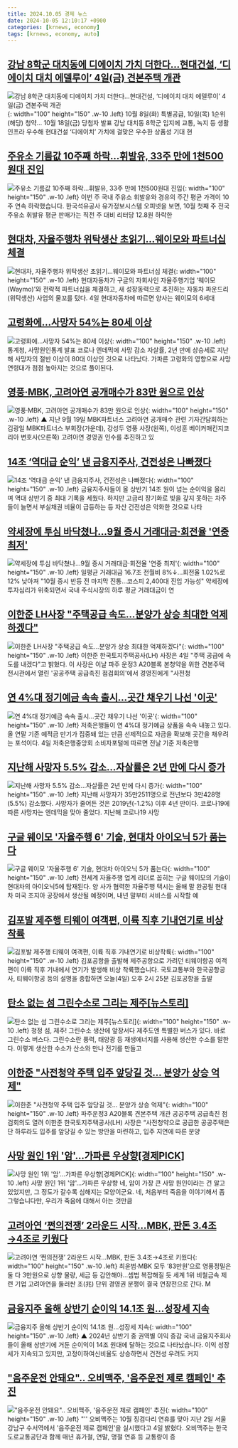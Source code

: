 ```yaml
---
title: 2024.10.05 경제 뉴스
date: 2024-10-05 12:10:17 +0900
categories: [krnews, economy]
tags: [krnews, economy, auto]
---
```

## [강남 8학군 대치동에 디에이치 가치 더한다…현대건설, ‘디에이치 대치 에델루이’ 4일(금) 견본주택 개관](https://n.news.naver.com/mnews/article/016/0002369955)

![강남 8학군 대치동에 디에이치 가치 더한다…현대건설, ‘디에이치 대치 에델루이’ 4일(금) 견본주택 개관](https://mimgnews.pstatic.net/image/origin/016/2024/10/04/2369955.jpg?type=nf220_150){: width="100" height="150" .w-10 .left}
10월 8일(화) 특별공급, 10일(목) 1순위(해당) 청약… 10월 18일(금) 당첨자 발표 강남 대치동 8학군 입지에 교통, 녹지 등 생활 인프라 우수해 현대건설 ‘디에이치’ 가치에 걸맞은 우수한 상품성 기대 현

## [주유소 기름값 10주째 하락…휘발유, 33주 만에 1천500원대 진입](https://n.news.naver.com/mnews/article/055/0001195099)

![주유소 기름값 10주째 하락…휘발유, 33주 만에 1천500원대 진입](https://mimgnews.pstatic.net/image/origin/055/2024/10/05/1195099.jpg?type=nf220_150){: width="100" height="150" .w-10 .left}
이번 주 국내 주유소 휘발유와 경유의 주간 평균 가격이 10주 연속 하락했습니다. 한국석유공사 유가정보시스템 오피넷을 보면, 10월 첫째 주 전국 주유소 휘발유 평균 판매가는 직전 주 대비 리터당 12.8원 하락한

## [현대차, 자율주행차 위탁생산 초읽기…웨이모와 파트너십 체결](https://n.news.naver.com/mnews/article/081/0003484849)

![현대차, 자율주행차 위탁생산 초읽기…웨이모와 파트너십 체결](https://mimgnews.pstatic.net/image/origin/081/2024/10/04/3484849.jpg?type=nf220_150){: width="100" height="150" .w-10 .left}
현대자동차가 구글의 자회사인 자율주행기업 ‘웨이모(Waymo)’와 전략적 파트너십을 체결하고, 새 성장동력으로 추진하는 자동차 파운드리(위탁생산) 사업의 물꼬를 텄다. 4일 현대자동차에 따르면 양사는 웨이모의 6세대

## [고령화에…사망자 54%는 80세 이상](https://n.news.naver.com/mnews/article/009/0005374317)

![고령화에…사망자 54%는 80세 이상](https://mimgnews.pstatic.net/image/origin/009/2024/10/04/5374317.jpg?type=nf220_150){: width="100" height="150" .w-10 .left}
통계청, 사망원인통계 발표 코로나 엔데믹에 사망 감소 자살률, 2년 만에 상승세로 지난해 사망자의 절반 이상이 80대 이상인 것으로 나타났다. 가파른 고령화의 영향으로 사망 연령대가 점점 높아지는 것으로 풀이된다.

## [영풍·MBK, 고려아연 공개매수가 83만 원으로 인상](https://n.news.naver.com/mnews/article/055/0001194960)

![영풍·MBK, 고려아연 공개매수가 83만 원으로 인상](https://mimgnews.pstatic.net/image/origin/055/2024/10/04/1194960.jpg?type=nf220_150){: width="100" height="150" .w-10 .left}
▲ 지난 9월 19일 MBK파트너스 고려아연 공개매수 관련 기자간담회하는 김광일 MBK파트너스 부회장(가운데), 강성두 영풍 사장(왼쪽), 이성훈 베이커매킨지코리아 변호사(오른쪽) 고려아연 경영권 인수를 추진하고 있

## [14조 ‘역대급 순익’ 낸 금융지주사, 건전성은 나빠졌다](https://n.news.naver.com/mnews/article/011/0004399307)

![14조 ‘역대급 순익’ 낸 금융지주사, 건전성은 나빠졌다](https://mimgnews.pstatic.net/image/origin/011/2024/10/04/4399307.jpg?type=nf220_150){: width="100" height="150" .w-10 .left}
금융지주사들이 올 상반기 14조 원이 넘는 순이익을 올리며 역대 상반기 중 최대 기록을 세웠다. 하지만 고금리 장기화로 빚을 갚지 못하는 차주들이 늘면서 부실채권 비율이 급등하는 등 자산 건전성은 악화한 것으로 나타

## [약세장에 투심 바닥쳤나…9월 증시 거래대금·회전율 '연중 최저'](https://n.news.naver.com/mnews/article/001/0014965317)

![약세장에 투심 바닥쳤나…9월 증시 거래대금·회전율 '연중 최저'](https://mimgnews.pstatic.net/image/origin/001/2024/10/05/14965317.jpg?type=nf220_150){: width="100" height="150" .w-10 .left}
일평균 거래대금 16.7조 전월비 8%↓…회전율 1.02%로 12% 낮아져 "10월 증시 반등 전 마지막 진통…코스피 2,400대 진입 가능성" 약세장에 투자심리가 위축되면서 국내 주식시장의 하루 평균 거래대금이 연

## [이한준 LH사장 "주택공급 속도…분양가 상승 최대한 억제하겠다"](https://n.news.naver.com/mnews/article/001/0014964827)

![이한준 LH사장 "주택공급 속도…분양가 상승 최대한 억제하겠다"](https://mimgnews.pstatic.net/image/origin/001/2024/10/04/14964827.jpg?type=nf220_150){: width="100" height="150" .w-10 .left}
이한준 한국토지주택공사(LH) 사장은 4일 "주택 공급에 속도를 내겠다"고 밝혔다. 이 사장은 이날 파주 운정3 A20블록 본청약을 위한 견본주택 전시관에서 열린 '공공주택 공급촉진 점검회의'에서 경영진에게 "사전청

## [연 4%대 정기예금 속속 출시…곳간 채우기 나선 '이곳'](https://n.news.naver.com/mnews/article/011/0004399393)

![연 4%대 정기예금 속속 출시…곳간 채우기 나선 '이곳'](https://mimgnews.pstatic.net/image/origin/011/2024/10/05/4399393.jpg?type=nf220_150){: width="100" height="150" .w-10 .left}
저축은행들이 연 4%대 정기예금 상품을 속속 내놓고 있다. 올 연말 기존 예적금 만기가 집중돼 있는 만큼 선제적으로 자금을 확보해 곳간을 채우려는 포석이다. 4일 저축은행중앙회 소비자포털에 따르면 전날 기준 저축은행

## [지난해 사망자 5.5% 감소…자살률은 2년 만에 다시 증가](https://n.news.naver.com/mnews/article/277/0005480044)

![지난해 사망자 5.5% 감소…자살률은 2년 만에 다시 증가](https://mimgnews.pstatic.net/image/origin/277/2024/10/04/5480044.jpg?type=nf220_150){: width="100" height="150" .w-10 .left}
지난해 사망자가 35만2511명으로 전년보다 3만428명(5.5%) 감소했다. 사망자가 줄어든 것은 2019년(-1.2%) 이후 4년 만이다. 코로나19에 따른 사망자는 엔데믹을 맞아 줄었다. 지난해 코로나19 사망

## [구글 웨이모 '자율주행 6' 기술, 현대차 아이오닉 5가 품는다](https://n.news.naver.com/mnews/article/119/0002878492)

![구글 웨이모 '자율주행 6' 기술, 현대차 아이오닉 5가 품는다](https://mimgnews.pstatic.net/image/origin/119/2024/10/04/2878492.jpg?type=nf220_150){: width="100" height="150" .w-10 .left}
전세계 자율주행 업계 리더로 꼽히는 구글 웨이모의 기술이 현대차의 아이오닉5에 탑재된다. 양 사가 협력한 자율주행 택시는 올해 말 완공될 현대차 미국 조지아 공장에서 생산될 예정이며, 내년 말부터 서비스를 시작할 예

## [김포발 제주행 티웨이 여객편, 이륙 직후 기내연기로 비상착륙](https://n.news.naver.com/mnews/article/056/0011812506)

![김포발 제주행 티웨이 여객편, 이륙 직후 기내연기로 비상착륙](https://mimgnews.pstatic.net/image/origin/056/2024/10/04/11812506.jpg?type=nf220_150){: width="100" height="150" .w-10 .left}
김포공항을 출발해 제주공항으로 가려던 티웨이항공 여객편이 이륙 직후 기내에서 연기가 발생해 비상 착륙했습니다. 국토교통부와 한국공항공사, 티웨이항공 등의 설명을 종합하면 오늘(4일) 오후 2시 25분 김포공항을 출발

## [탄소 없는 섬 그린수소로 그리는 제주[뉴스토리]](https://n.news.naver.com/mnews/article/055/0001195098)

![탄소 없는 섬 그린수소로 그리는 제주[뉴스토리]](https://mimgnews.pstatic.net/image/origin/055/2024/10/05/1195098.jpg?type=nf220_150){: width="100" height="150" .w-10 .left}
청정 섬, 제주! 그린수소 생산에 앞장서다 제주도엔 특별한 버스가 있다. 바로 그린수소 버스다. 그린수소란 풍력, 태양광 등 재생에너지를 사용해 생산한 수소를 말한다. 이렇게 생산한 수소가 산소와 만나 전기를 만들고

## [이한준 "사전청약 주택 입주 앞당길 것… 분양가 상승 억제"](https://n.news.naver.com/mnews/article/366/0001021859)

![이한준 "사전청약 주택 입주 앞당길 것… 분양가 상승 억제"](https://mimgnews.pstatic.net/image/origin/366/2024/10/04/1021859.jpg?type=nf220_150){: width="100" height="150" .w-10 .left}
파주운정3 A20블록 견본주택 개관 공공주택 공급촉진 점검회의도 열려 이한준 한국토지주택공사(LH) 사장은 “사전청약으로 공급한 공공주택은 단 하루라도 입주를 앞당길 수 있는 방안을 마련하고, 입주 지연에 따른 분양

## [사망 원인 1위 '암'...가파른 우상향[경제PICK]](https://n.news.naver.com/mnews/article/052/0002095280)

![사망 원인 1위 '암'...가파른 우상향[경제PICK]](https://mimgnews.pstatic.net/image/origin/052/2024/10/04/2095280.jpg?type=nf220_150){: width="100" height="150" .w-10 .left}
사망 원인 1위 '암'…가파른 우상향 네, 암이 가장 큰 사망 원인이라는 건 알고 있었지만, 그 정도가 갈수록 심해지는 모양이군요. 네, 처음부터 죽음을 이야기해서 좀 그렇습니다만, 우리가 죽음에 대해서 아는 것만큼

## [고려아연 ‘쩐의전쟁’ 2라운드 시작…MBK, 판돈 3.4조→4조로 키웠다](https://n.news.naver.com/mnews/article/366/0001021880)

![고려아연 ‘쩐의전쟁’ 2라운드 시작…MBK, 판돈 3.4조→4조로 키웠다](https://mimgnews.pstatic.net/image/origin/366/2024/10/04/1021880.jpg?type=nf220_150){: width="100" height="150" .w-10 .left}
최윤범·MBK 모두 ‘83만원’으로 영풍정밀은 둘 다 3만원으로 상향 물량, 세금 등 감안해야…셈법 복잡해질 듯 세계 1위 비철금속 제련 기업 고려아연을 둘러싼 조(兆) 단위 경영권 분쟁이 결국 연장전으로 간다. M

## [금융지주 올해 상반기 순이익 14.1조 원…성장세 지속](https://n.news.naver.com/mnews/article/055/0001194951)

![금융지주 올해 상반기 순이익 14.1조 원…성장세 지속](https://mimgnews.pstatic.net/image/origin/055/2024/10/04/1194951.jpg?type=nf220_150){: width="100" height="150" .w-10 .left}
▲ 2024년 상반기 중 권역별 이익 증감 국내 금융지주회사들이 올해 상반기에 거둔 순이익이 14조 원대에 달하는 것으로 나타났습니다. 이익 성장세가 지속되고 있지만, 고정이하여신비율도 상승하면서 건전성 우려도 커지

## ["음주운전 안돼요".. 오비맥주, '음주운전 제로 캠페인' 추진](https://n.news.naver.com/mnews/article/014/0005248941)

!["음주운전 안돼요".. 오비맥주, '음주운전 제로 캠페인' 추진](https://mimgnews.pstatic.net/image/origin/014/2024/10/04/5248941.jpg?type=nf220_150){: width="100" height="150" .w-10 .left}
"'' 오비맥주는 10월 징검다리 연휴를 맞아 지난 2일 서울 강남구 수서역에서 '음주운전 제로 캠페인'을 실시했다고 4일 밝혔다. 오비맥주는 한국도로교통공단과 함께 매년 휴가철, 연말, 명절 연휴 등 교통량이 증

